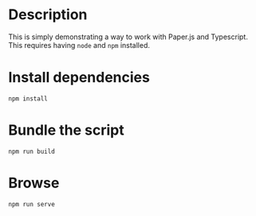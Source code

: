 # Description
This is simply demonstrating a way to work with Paper.js and Typescript.  
This requires having `node` and `npm` installed.  


# Install dependencies
```
npm install
```

# Bundle the script
```
npm run build
```

# Browse
```
npm run serve
```
